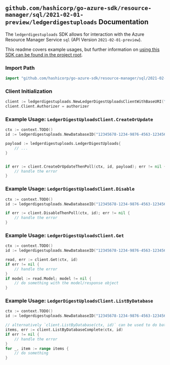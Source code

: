 
## `github.com/hashicorp/go-azure-sdk/resource-manager/sql/2021-02-01-preview/ledgerdigestuploads` Documentation

The `ledgerdigestuploads` SDK allows for interaction with the Azure Resource Manager Service `sql` (API Version `2021-02-01-preview`).

This readme covers example usages, but further information on [using this SDK can be found in the project root](https://github.com/hashicorp/go-azure-sdk/tree/main/docs).

### Import Path

```go
import "github.com/hashicorp/go-azure-sdk/resource-manager/sql/2021-02-01-preview/ledgerdigestuploads"
```


### Client Initialization

```go
client := ledgerdigestuploads.NewLedgerDigestUploadsClientWithBaseURI("https://management.azure.com")
client.Client.Authorizer = authorizer
```


### Example Usage: `LedgerDigestUploadsClient.CreateOrUpdate`

```go
ctx := context.TODO()
id := ledgerdigestuploads.NewDatabaseID("12345678-1234-9876-4563-123456789012", "example-resource-group", "serverValue", "databaseValue")

payload := ledgerdigestuploads.LedgerDigestUploads{
	// ...
}


if err := client.CreateOrUpdateThenPoll(ctx, id, payload); err != nil {
	// handle the error
}
```


### Example Usage: `LedgerDigestUploadsClient.Disable`

```go
ctx := context.TODO()
id := ledgerdigestuploads.NewDatabaseID("12345678-1234-9876-4563-123456789012", "example-resource-group", "serverValue", "databaseValue")

if err := client.DisableThenPoll(ctx, id); err != nil {
	// handle the error
}
```


### Example Usage: `LedgerDigestUploadsClient.Get`

```go
ctx := context.TODO()
id := ledgerdigestuploads.NewDatabaseID("12345678-1234-9876-4563-123456789012", "example-resource-group", "serverValue", "databaseValue")

read, err := client.Get(ctx, id)
if err != nil {
	// handle the error
}
if model := read.Model; model != nil {
	// do something with the model/response object
}
```


### Example Usage: `LedgerDigestUploadsClient.ListByDatabase`

```go
ctx := context.TODO()
id := ledgerdigestuploads.NewDatabaseID("12345678-1234-9876-4563-123456789012", "example-resource-group", "serverValue", "databaseValue")

// alternatively `client.ListByDatabase(ctx, id)` can be used to do batched pagination
items, err := client.ListByDatabaseComplete(ctx, id)
if err != nil {
	// handle the error
}
for _, item := range items {
	// do something
}
```
